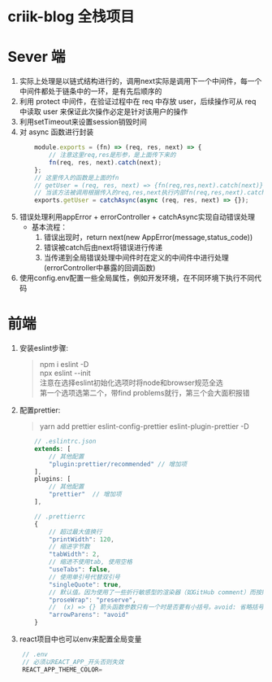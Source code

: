 # criik-blog 全栈项目

# Sever 端
1. 实际上处理是以链式结构进行的，调用next实际是调用下一个中间件，每一个中间件都处于链条中的一环，是有先后顺序的
2. 利用 protect 中间件，在验证过程中在 req 中存放 user，后续操作可从 req 中读取 user 来保证此次操作必定是针对该用户的操作
3. 利用setTimeout来设置session销毁时间
4. 对 async 函数进行封装
    ```js
        module.exports = (fn) => (req, res, next) => {
            // 注意这里req,res是形参，是上面传下来的
            fn(req, res, next).catch(next);
        };
        // 这里传入的函数是上面的fn
        // getUser = (req, res, next) => {fn(req,res,next).catch(next)}
        // 当该方法被调用根据传入的req,res,next执行内部fn(req,res,next).catch(next)
        exports.getUser = catchAsync(async (req, res, next) => {});
    ```
5. 错误处理利用appError + errorController + catchAsync实现自动错误处理
    - 基本流程：
        1. 错误出现时，return next(new AppError(message,status_code))
        2. 错误被catch后由next将错误进行传递
        3. 当传递到全局错误处理中间件时在定义的中间件中进行处理(errorController中暴露的回调函数)
6. 使用config.env配置一些全局属性，例如开发环境，在不同环境下执行不同代码

# 前端
1. 安装eslint步骤:
    > npm i eslint -D <br/>
    > npx eslint --init <br/>
    > 注意在选择eslint初始化选项时将node和browser规范全选 <br/>
    > 第一个选项选第二个，带find problems就行，第三个会大面积报错
2. 配置prettier:
    > yarn add prettier eslint-config-prettier eslint-plugin-prettier -D <br/>
    ```js
        // .eslintrc.json
        extends: [
            // 其他配置
            "plugin:prettier/recommended" // 增加项
        ],
        plugins: [
            // 其他配置
            "prettier"  // 增加项
        ],

        // .prettierrc
        {
            // 超过最大值换行
            "printWidth": 120,
            // 缩进字节数
            "tabWidth": 2,
            // 缩进不使用tab, 使用空格
            "useTabs": false,
            // 使用单引号代替双引号
            "singleQuote": true,
            // 默认值。因为使用了一些折行敏感型的渲染器（如GitHub comment）而按照markdown文本样式进行折行
            "proseWrap": "preserve",
            //  (x) => {} 箭头函数参数只有一个时是否要有小括号。avoid: 省略括号
            "arrowParens": "avoid"
        }
    ```
3. react项目中也可以env来配置全局变量
```js
    // .env
    // 必须以REACT_APP_开头否则失效
    REACT_APP_THEME_COLOR=
```
